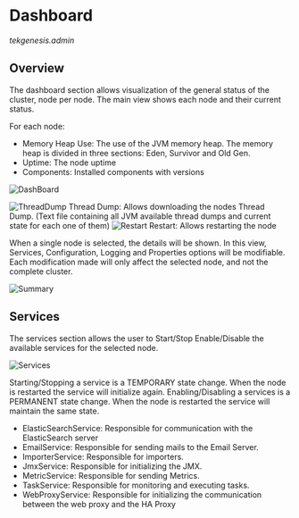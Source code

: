# Dashboard

_tekgenesis.admin_

## Overview

The dashboard section allows visualization of the general status of the cluster, node per node.
The main view shows each node and their current status.

For each node:

- Memory Heap Use: The use of the JVM memory heap. The memory heap is divided in three sections: Eden, Survivor and Old Gen.
- Uptime: The node uptime 
- Components: Installed components with versions

![DashBoard](/img/dashboard.png)

![ThreadDump](/img/threadDump.png) Thread Dump: Allows downloading the nodes Thread Dump.  (Text file containing all JVM available thread dumps and current state for each one of them)
![Restart](/img/restart.png) Restart: Allows restarting the node

When a single node is selected, the details will be shown. In this view, Services, Configuration, Logging and Properties options will be modifiable.
Each modification made will only affect the selected node, and not the complete cluster.

![Summary](/img/dashSummary.png) 

## Services
The services section allows the user to Start/Stop Enable/Disable the available services for the selected node.

![Services](/img/dashServices.png) 

Starting/Stopping a service is a TEMPORARY state change. When the node is restarted the service will initialize again.
Enabling/Disabling a services is a PERMANENT state change. When the node is restarted the service will maintain the same state.

- ElasticSearchService: Responsible for communication with the ElasticSearch server 
- EmailService: Responsible for sending mails to the Email Server.
- ImporterService: Responsible for importers.
- JmxService: Responsible for initializing the JMX.
- MetricService: Responsible for sending Metrics.
- TaskService: Responsible for monitoring and executing tasks.
- WebProxyService: Responsible for initializing the communication between the web proxy and the HA Proxy
